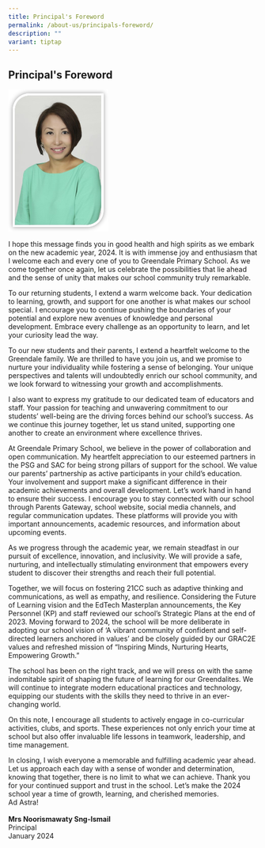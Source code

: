 ```yaml
---
title: Principal's Foreword
permalink: /about-us/principals-foreword/
description: ""
variant: tiptap
---
```

<h2><strong>Principal's Foreword</strong></h2><p></p><div class="isomer-image-wrapper"><img style="width: 40%;" height="auto" width="100%" alt="" src="/images/About Us/Principal.jpg"></div><p>I hope this message finds you in good health and high spirits as we embark on the new academic year, 2024. It is with immense joy and enthusiasm that I welcome each and every one of you to Greendale Primary School. As we come together once again, let us celebrate the possibilities that lie ahead and the sense of unity that makes our school community truly remarkable.</p><p>To our returning students, I extend a warm welcome back. Your dedication to learning, growth, and support for one another is what makes our school special. I encourage you to continue pushing the boundaries of your potential and explore new avenues of knowledge and personal development. Embrace every challenge as an opportunity to learn, and let your curiosity lead the way.</p><p>To our new students and their parents, I extend a heartfelt welcome to the Greendale family. We are thrilled to have you join us, and we promise to nurture your individuality while fostering a sense of belonging. Your unique perspectives and talents will undoubtedly enrich our school community, and we look forward to witnessing your growth and accomplishments.</p><p>I also want to express my gratitude to our dedicated team of educators and staff. Your passion for teaching and unwavering commitment to our students’ well-being are the driving forces behind our school’s success. As we continue this journey together, let us stand united, supporting one another to create an environment where excellence thrives.</p><p>At Greendale Primary School, we believe in the power of collaboration and open communication. My heartfelt appreciation to our esteemed partners in the PSG and SAC for being strong pillars of support for the school. We value our parents’ partnership as active participants in your child’s education. Your involvement and support make a significant difference in their academic achievements and overall development. Let’s work hand in hand to ensure their success. I encourage you to stay connected with our school through Parents Gateway, school website, social media channels, and regular communication updates. These platforms will provide you with important announcements, academic resources, and information about upcoming events.</p><p>As we progress through the academic year, we remain steadfast in our pursuit of excellence, innovation, and inclusivity. We will provide a safe, nurturing, and intellectually stimulating environment that empowers every student to discover their strengths and reach their full potential.</p><p>Together, we will focus on fostering 21CC such as adaptive thinking and communications, as well as empathy, and resilience. Considering the Future of Learning vision and the EdTech Masterplan announcements, the Key Personnel (KP) and staff reviewed our school’s Strategic Plans at the end of 2023. Moving forward to 2024, the school will be more deliberate in adopting our school vision of ‘A vibrant community of confident and self-directed learners anchored in values’ and be closely guided by our GRAC2E values and refreshed mission of “Inspiring Minds, Nurturing Hearts, Empowering Growth.”</p><p>The school has been on the right track, and we will press on with the same indomitable spirit of shaping the future of learning for our Greendalites. We will continue to integrate modern educational practices and technology, equipping our students with the skills they need to thrive in an ever-changing world.</p><p>On this note, I encourage all students to actively engage in co-curricular activities, clubs, and sports. These experiences not only enrich your time at school but also offer invaluable life lessons in teamwork, leadership, and time management.</p><p>In closing, I wish everyone a memorable and fulfilling academic year ahead. Let us approach each day with a sense of wonder and determination, knowing that together, there is no limit to what we can achieve. Thank you for your continued support and trust in the school. Let’s make the 2024 school year a time of growth, learning, and cherished memories.<br>Ad Astra!<br><br><strong>Mrs Noorismawaty Sng-Ismail</strong><br>Principal<br>January 2024</p>